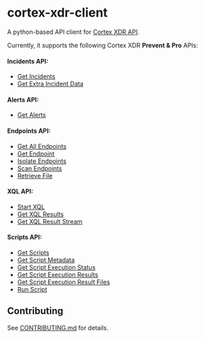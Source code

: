 # cortex-xdr-client

A python-based API client for [Cortex XDR API](https://docs.paloaltonetworks.com/cortex/cortex-xdr/cortex-xdr-api).

Currently, it supports the following Cortex XDR **Prevent & Pro** APIs:


#### Incidents API:
- [Get Incidents](https://docs.paloaltonetworks.com/cortex/cortex-xdr/cortex-xdr-api/cortex-xdr-apis/incident-management/get-incidents.html)
- [Get Extra Incident Data](https://docs.paloaltonetworks.com/cortex/cortex-xdr/cortex-xdr-api/cortex-xdr-apis/incident-management/get-extra-incident-data.html)


#### Alerts API:
- [Get Alerts](https://docs.paloaltonetworks.com/cortex/cortex-xdr/cortex-xdr-api/cortex-xdr-apis/incident-management/get-alerts.html)


#### Endpoints API:
- [Get All Endpoints](https://docs.paloaltonetworks.com/cortex/cortex-xdr/cortex-xdr-api/cortex-xdr-apis/endpoint-management/get-all-endpoints.html)
- [Get Endpoint](https://docs.paloaltonetworks.com/cortex/cortex-xdr/cortex-xdr-api/cortex-xdr-apis/endpoint-management/get-endpoints.html)
- [Isolate Endpoints](https://docs.paloaltonetworks.com/cortex/cortex-xdr/cortex-xdr-api/cortex-xdr-apis/response-actions/isolate-endpoints.html)
- [Scan Endpoints](https://docs.paloaltonetworks.com/cortex/cortex-xdr/cortex-xdr-api/cortex-xdr-apis/response-actions/scan-endpoints.html)
- [Retrieve File](https://docs.paloaltonetworks.com/cortex/cortex-xdr/cortex-xdr-api/cortex-xdr-apis/response-actions/retrieve-file.html)

#### XQL API:
- [Start XQL](https://docs.paloaltonetworks.com/cortex/cortex-xdr/cortex-xdr-api/cortex-xdr-apis/xql-apis/start-xql-query.html)
- [Get XQL Results](https://docs.paloaltonetworks.com/cortex/cortex-xdr/cortex-xdr-api/cortex-xdr-apis/xql-apis/get-xql-query-results.html)
- [Get XQL Result Stream](https://docs.paloaltonetworks.com/cortex/cortex-xdr/cortex-xdr-api/cortex-xdr-apis/xql-apis/get-xql-query-exported-data.html)

#### Scripts API:
- [Get Scripts](https://docs.paloaltonetworks.com/cortex/cortex-xdr/cortex-xdr-api/cortex-xdr-apis/script-execution/get-scripts.html)
- [Get Script Metadata](https://docs.paloaltonetworks.com/cortex/cortex-xdr/cortex-xdr-api/cortex-xdr-apis/script-execution/get-script-metadata.html)
- [Get Script Execution Status](https://docs.paloaltonetworks.com/cortex/cortex-xdr/cortex-xdr-api/cortex-xdr-apis/script-execution/get-script-execution-status.html)
- [Get Script Execution Results](https://docs.paloaltonetworks.com/cortex/cortex-xdr/cortex-xdr-api/cortex-xdr-apis/script-execution/get-script-execution-results.html)
- [Get Script Execution Result Files](https://docs.paloaltonetworks.com/cortex/cortex-xdr/cortex-xdr-api/cortex-xdr-apis/script-execution/get-script-execution-result-files.html)
- [Run Script](https://docs.paloaltonetworks.com/cortex/cortex-xdr/cortex-xdr-api/cortex-xdr-apis/script-execution/run-script.html)


## Contributing
See [CONTRIBUTING.md](./CONTRIBUTING.md) for details.
